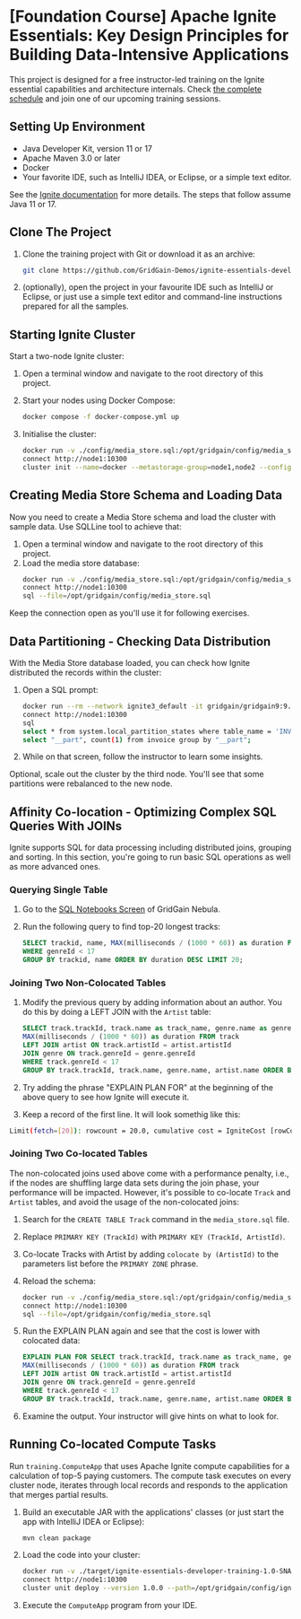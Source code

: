 # [Foundation Course] Apache Ignite Essentials: Key Design Principles for Building Data-Intensive Applications

This project is designed for a free instructor-led training on the Ignite essential capabilities and architecture internals.
Check [the complete schedule](https://www.gridgain.com/products/services/training/apache-ignite-workshop-Key-design-principles-for-building-data-intensive-applications) and join one of our upcoming training sessions.

## Setting Up Environment

* Java Developer Kit, version 11 or 17
* Apache Maven 3.0 or later
* Docker
* Your favorite IDE, such as IntelliJ IDEA, or Eclipse, or a simple text editor.

See the [Ignite documentation](https://ignite.apache.org/docs/latest/setup#running-ignite-with-java-11-or-later)
for more details. The steps that follow assume Java 11 or 17.

## Clone The Project

1. Clone the training project with Git or download it as an archive:
    ```bash
    git clone https://github.com/GridGain-Demos/ignite-essentials-developer-training.git
    ```

2. (optionally), open the project in your favourite IDE such as IntelliJ or Eclipse, or just use a simple text editor
and command-line instructions prepared for all the samples.    

## Starting Ignite Cluster

Start a two-node Ignite cluster:

1. Open a terminal window and navigate to the root directory of this project.

2. Start your nodes using Docker Compose:
    ```bash
   docker compose -f docker-compose.yml up
   ```

3. Initialise the cluster:
    ```bash
   docker run -v ./config/media_store.sql:/opt/gridgain/config/media_store.sql -v ./gridgain-license.conf:/opt/gridgain/gridgain-license.conf --rm --network ignite3_default -it gridgain/gridgain9:9.0.9 cli
   connect http://node1:10300
   cluster init --name=docker --metastorage-group=node1,node2 --config-files=/opt/gridgain/gridgain-license.conf
    ```
 
## Creating Media Store Schema and Loading Data

Now you need to create a Media Store schema and load the cluster with sample data. Use SQLLine tool to achieve that:

1. Open a terminal window and navigate to the root directory of this project.
2. Load the media store database:
    ```bash
   docker run -v ./config/media_store.sql:/opt/gridgain/config/media_store.sql --rm --network ignite3_default -it gridgain/gridgain9:9.0.9 cli
   connect http://node1:10300
   sql --file=/opt/gridgain/config/media_store.sql
    ```

Keep the connection open as you'll use it for following exercises.

## Data Partitioning - Checking Data Distribution

With the Media Store database loaded, you can check how Ignite distributed the records within the cluster:

1. Open a SQL prompt:
    ```bash
   docker run --rm --network ignite3_default -it gridgain/gridgain9:9.0.9 cli
   connect http://node1:10300
   sql
   select * from system.local_partition_states where table_name = 'INVOICE';
   select "__part", count(1) from invoice group by "__part";
    ```

2. While on that screen, follow the instructor to learn some insights.

Optional, scale out the cluster by the third node. You'll see that some partitions were rebalanced to the new node.

## Affinity Co-location - Optimizing Complex SQL Queries With JOINs

Ignite supports SQL for data processing including distributed joins, grouping and sorting. In this section, you're 
going to run basic SQL operations as well as more advanced ones.

### Querying Single Table

1. Go to the [SQL Notebooks Screen](https://www.gridgain.com/docs/control-center/latest/querying) of GridGain Nebula.
 
2. Run the following query to find top-20 longest tracks:

    ```sql
    SELECT trackid, name, MAX(milliseconds / (1000 * 60)) as duration FROM track
    WHERE genreId < 17
    GROUP BY trackid, name ORDER BY duration DESC LIMIT 20;
    ```

### Joining Two Non-Colocated Tables

1. Modify the previous query by adding information about an author. You do this by doing a LEFT
JOIN with the `Artist` table:

    ```sql
    SELECT track.trackId, track.name as track_name, genre.name as genre, artist.name as artist,
   MAX(milliseconds / (1000 * 60)) as duration FROM track
   LEFT JOIN artist ON track.artistId = artist.artistId
   JOIN genre ON track.genreId = genre.genreId
   WHERE track.genreId < 17
   GROUP BY track.trackId, track.name, genre.name, artist.name ORDER BY duration DESC LIMIT 20;
   ```

2. Try adding the phrase "EXPLAIN PLAN FOR" at the beginning of the above query to see how Ignite will execute it.
3. Keep a record of the first line. It will look somethig like this:
```bash
Limit(fetch=[20]): rowcount = 20.0, cumulative cost = IgniteCost [rowCount=15318.06, cpu=77499.96615043783, memory=33461.76, io=178134.0, network=101068.0], id = 35293  
```

### Joining Two Co-located Tables

The non-colocated joins used above come with a performance penalty, i.e., if the nodes are shuffling large data sets
during the join phase, your performance will be impacted. However, it's possible to co-locate `Track` and `Artist` tables, and
avoid the usage of the non-colocated joins:

1. Search for the `CREATE TABLE Track` command in the `media_store.sql` file.

2. Replace `PRIMARY KEY (TrackId)` with `PRIMARY KEY (TrackId, ArtistId)`.

3. Co-locate Tracks with Artist by adding `colocate by (ArtistId)` to the parameters list before the `PRIMARY ZONE` phrase.
4. Reload the schema:
    ```bash
   docker run -v ./config/media_store.sql:/opt/gridgain/config/media_store.sql --rm --network ignite3_default -it gridgain/gridgain9:9.0.9 cli
   connect http://node1:10300
   sql --file=/opt/gridgain/config/media_store.sql
    ```

5. Run the EXPLAIN PLAN again and see that the cost is lower with colocated data:
     ```sql
   EXPLAIN PLAN FOR SELECT track.trackId, track.name as track_name, genre.name as genre, artist.name as artist,
   MAX(milliseconds / (1000 * 60)) as duration FROM track
   LEFT JOIN artist ON track.artistId = artist.artistId
   JOIN genre ON track.genreId = genre.genreId
   WHERE track.genreId < 17
   GROUP BY track.trackId, track.name, genre.name, artist.name ORDER BY duration DESC LIMIT 20;
   ```
6. Examine the output. Your instructor will give hints on what to look for.

## Running Co-located Compute Tasks

Run `training.ComputeApp` that uses Apache Ignite compute capabilities for a calculation of top-5 paying customers.
The compute task executes on every cluster node, iterates through local records and responds to the application that 
merges partial results.

1. Build an executable JAR with the applications' classes (or just start the app with IntelliJ IDEA or Eclipse):
    ```bash
    mvn clean package 
    ```
2. Load the code into your cluster:
    ```bash
   docker run -v ./target/ignite-essentials-developer-training-1.0-SNAPSHOT.jar:/opt/gridgain/config/ignite-essentials-developer-training-1.0-SNAPSHOT.jar --rm --network ignite3_default -it gridgain/gridgain9:9.0.9 cli
   connect http://node1:10300
   cluster unit deploy --version 1.0.0 --path=/opt/gridgain/config/ignite-essentials-developer-training-1.0-SNAPSHOT.jar essentialsCompute
    ```
3. Execute the `ComputeApp` program from your IDE. 
